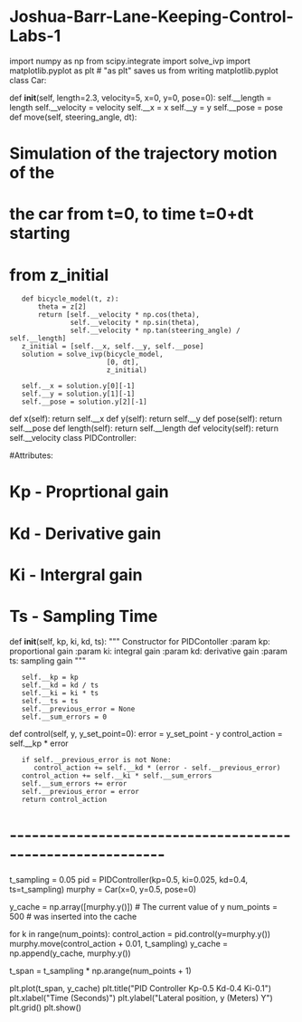 # Joshua-Barr-Lane-Keeping-Control-Labs-1


import numpy as np
from scipy.integrate import solve_ivp
import matplotlib.pyplot as plt  # "as plt" saves us from writing matplotlib.pyplot
class Car:

   def __init__(self, length=2.3, velocity=5, x=0, y=0, pose=0):
       self.__length = length
       self.__velocity = velocity
       self.__x = x
       self.__y = y
       self.__pose = pose
   def move(self, steering_angle, dt):

# Simulation of the trajectory motion of the
# the car from t=0, to time t=0+dt starting
# from z_initial

       def bicycle_model(t, z):
           theta = z[2]
           return [self.__velocity * np.cos(theta),
                   self.__velocity * np.sin(theta),
                   self.__velocity * np.tan(steering_angle) / self.__length]
       z_initial = [self.__x, self.__y, self.__pose]
       solution = solve_ivp(bicycle_model,
                            [0, dt],
                            z_initial)

       self.__x = solution.y[0][-1]
       self.__y = solution.y[1][-1]
       self.__pose = solution.y[2][-1]
   def x(self):
       return self.__x
   def y(self):
       return self.__y
   def pose(self):
       return self.__pose
   def length(self):
       return self.__length
   def velocity(self):
       return self.__velocity
class PIDController:

#Attributes:
# Kp - Proprtional gain
# Kd - Derivative gain
# Ki - Intergral gain
# Ts - Sampling Time

   def __init__(self, kp, ki, kd, ts):
       """
       Constructor for PIDContoller
       :param kp: proportional gain
       :param ki: integral gain
       :param kd: derivative gain
       :param ts: sampling gain
       """

       self.__kp = kp
       self.__kd = kd / ts
       self.__ki = ki * ts
       self.__ts = ts
       self.__previous_error = None
       self.__sum_errors = 0

   def control(self, y, y_set_point=0):
       error = y_set_point - y
       control_action = self.__kp * error

       if self.__previous_error is not None:
          control_action += self.__kd * (error - self.__previous_error)
       control_action += self.__ki * self.__sum_errors
       self.__sum_errors += error
       self.__previous_error = error
       return control_action


# -----------------------------------------------------------
t_sampling = 0.05
pid = PIDController(kp=0.5, ki=0.025, kd=0.4, ts=t_sampling)
murphy = Car(x=0, y=0.5, pose=0)

y_cache = np.array([murphy.y()]) # The current value of y
num_points = 500                 # was inserted into the cache


for k in range(num_points):
   control_action = pid.control(y=murphy.y())
   murphy.move(control_action + 0.01, t_sampling)
   y_cache = np.append(y_cache, murphy.y())

t_span = t_sampling * np.arange(num_points + 1)

plt.plot(t_span, y_cache)
plt.title("PID Controller  Kp-0.5   Kd-0.4   Ki-0.1")
plt.xlabel("Time (Seconds)")
plt.ylabel("Lateral position, y (Meters) Y")
plt.grid()
plt.show()
